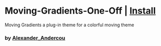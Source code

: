 # Moving-Gradients-One-Off | [Install](https://raw.githubusercontent.com/InfiniteCraftCommunity/userscripts/master/userscripts/Moving-Gradients-One-Off/index.user.js)

Moving Gradients a plug-in theme for a colorful moving theme

### by [Alexander_Andercou](https://github.com/24sanduAlexandru)
